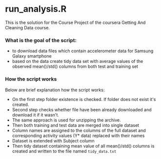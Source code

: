 run_analysis.R
======================

This is the solution for the Course Project of the coursera Getting And Cleaning Data course.

### What is the goal of the script:
* to download data files which contain accelerometer data for Samsung Galaxy smartphone
* based on the data create tidy data set with average values of the observed mean()/std() columns from both 
test and training set

### How the script works

Below are brief explanation how the script works:
* On the first step folder existence is checked. If folder does not exist it's created.
* Second step checks whether file have been already downloaded and download it if it wasn't.
* The same approach is used for unzipping the archive.
* Then both training and test data are merged into single dataset
* Column names are assigned to the columns of the full dataset and corresponding activity values (Y* data) replaced with their names
* Dataset is extended with Subject column
* Then tidy dataset containing mean value of all mean()/std() columns is created and written to the file named `tidy_data.txt`